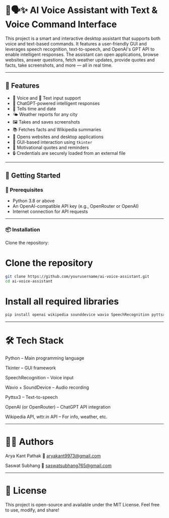 # 🤖🗣✨ AI Voice Assistant with Text & Voice Command Interface

This project is a smart and interactive desktop assistant that supports both voice and text-based commands. It features a user-friendly GUI and leverages speech recognition, text-to-speech, and OpenAI's GPT API to enable intelligent responses. The assistant can open applications, browse websites, answer questions, fetch weather updates, provide quotes and facts, take screenshots, and more — all in real time.

---

## 🔑 Features

- 🎤 Voice and 💬 Text input support
- 🤖 ChatGPT-powered intelligent responses
- 📅 Tells time and date
- 🌤️ Weather reports for any city
- 🖼️ Takes and saves screenshots
- 📚 Fetches facts and Wikipedia summaries
- 🔗 Opens websites and desktop applications
- 🧠 GUI-based interaction using `tkinter`
- 📜 Motivational quotes and reminders
- 🔒 Credentials are securely loaded from an external file

---

## 🚀 Getting Started

### 🔧 Prerequisites

- Python 3.8 or above
- An OpenAI-compatible API key (e.g., OpenRouter or OpenAI)
- Internet connection for API requests

---

### 📦 Installation


Clone the repository:

# Clone the repository
```bash
git clone https://github.com/yourusername/ai-voice-assistant.git
cd ai-voice-assistant
```

# Install all required libraries
```bash
pip install openai wikipedia sounddevice wavio SpeechRecognition pyttsx3 requests Pillow
```

---
# 🛠️ Tech Stack

Python – Main programming language

Tkinter – GUI framework

SpeechRecognition – Voice input

Wavio + SoundDevice – Audio recording

Pyttsx3 – Text-to-speech

OpenAI (or OpenRouter) – ChatGPT API integration

Wikipedia API, wttr.in API – For info, weather, etc.

---
# 👨‍💻 Authors

Arya Kant Pathak
📧 aryakant9973@gmail.com

Saswat Subhang
📧 saswatsubhang765@gmail.com

---
# 📄 License
This project is open-source and available under the MIT License.
Feel free to use, modify, and share!

